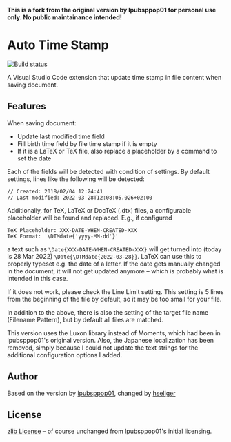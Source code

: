 **This is a fork from the original version by lpubsppop01 for personal use only. No public maintainance intended!**

# Auto Time Stamp
[![Build status](https://ci.appveyor.com/api/projects/status/8jhbugo5d2ejuylh?svg=true)](https://ci.appveyor.com/project/lpubsppop01/vscode-auto-timestamp)

A Visual Studio Code extension that update time stamp in file content when saving document.

## Features
When saving document:
  - Update last modified time field
  - Fill birth time field by file time stamp if it is empty
  - If it is a LaTeX or TeX file, also replace a placeholder by a command to set the date

Each of the fields will be detected with condition of settings.
By default settings, lines like the following will be detected:
```
// Created: 2018/02/04 12:24:41
// Last modified: 2022-03-28T12:08:05.026+02:00
```

Additionally, for TeX, LaTeX or DocTeX (.dtx) files, a configurable placeholder will be found and replaced. E.g., if configured
```
TeX Placeholder: XXX-DATE-WHEN-CREATED-XXX
TeX Format: '\DTMdate{'yyyy-MM-dd'}'
```
a text such as `\Date{XXX-DATE-WHEN-CREATED-XXX}` will get turned into (today is 28 Mar 2022) `\Date{\DTMdate{2022-03-28}}`. LaTeX can use this to properly typeset e.g. the date of a letter. If the date gets manually changed in the document, it will not get updated anymore – which is probably what is intended in this case.


If it does not work, please check the Line Limit setting. This setting is 5 lines from the beginning of the file by default, so it may be too small for your file.

In addition to the above, there is also the setting of the target file name (Filename Pattern), but by default all files are matched.

This version uses the Luxon library instead of Moments, which had been in lpubsppop01's original version. Also, the Japanese localization has been removed, simply because I could not update the text strings for the additional configuration options I added.

## Author
Based on the version by [lpubsppop01](https://github.com/lpubsppop01), changed by [hseliger](https://github.com/hseliger)

## License
[zlib License](https://github.com/lpubsppop01/vscode-auto-timestamp/raw/master/LICENSE.txt) – of course unchanged from lpubsppop01's initial licensing.
